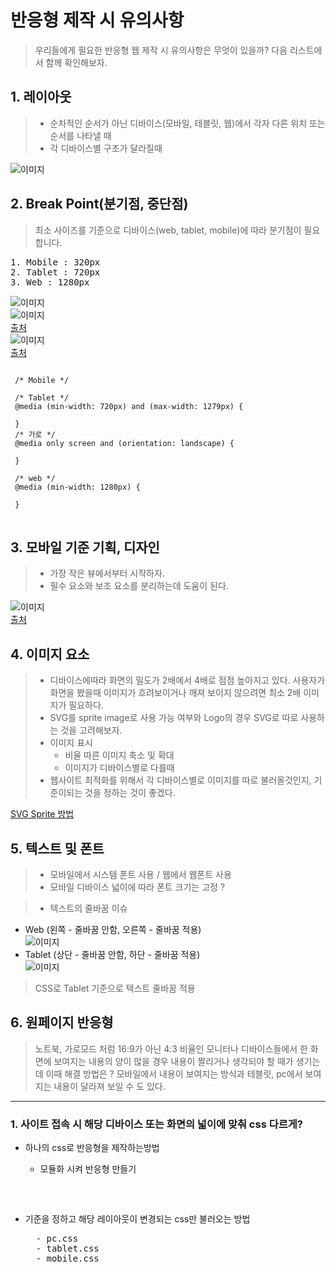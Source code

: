 # 반응형 제작 시 유의사항  
> 우리들에게 필요한 반응형 웹 제작 시 유의사항은 무엇이 있을까? 다음 리스트에서 함께 확인해보자.  

## 1. 레이아웃  
> * 순차적인 순서가 아닌 디바이스(모바일, 테블릿, 웹)에서 각자 다른 위치 또는 순서를 나타낼 때  
> * 각 디바이스별 구조가 달라질때

![이미지](/img/layout.jpg)  

## 2. Break Point(분기점, 중단점)
> 최소 사이즈를 기준으로 디바이스(web, tablet, mobile)에 따라 분기점이 필요합니다.  
<pre>
1. Mobile : 320px
2. Tablet : 720px
3. Web : 1280px
</pre>

![이미지](/img/responsive-breakpoint01.png)  
![이미지](/img/responsive-breakpoint02.png)  
[출처](https://uxplanet.org/responsive-design-best-practices-c6d3f5fd163b)  
![이미지](/img/responsive-breakpoint03.jpg)  
[출처](http://brand-maestro.com/place-powerful-breakpoints-responsive-web-design/)

<pre>
<code>
 /* Mobile */

 /* Tablet */
 @media (min-width: 720px) and (max-width: 1279px) {

 }
 /* 가로 */
 @media only screen and (orientation: landscape) {

 }

 /* web */
 @media (min-width: 1280px) {

 }
</code>
</pre>

## 3. 모바일 기준 기획, 디자인  
> * 가장 작은 뷰에서부터 시작하자.  
> * 필수 요소와 보조 요소를 분리하는데 도움이 된다.

![이미지](/img/design-mobile-first.png)  
[출처](https://uxplanet.org/responsive-design-best-practices-c6d3f5fd163b)  



## 4. 이미지 요소  
> * 디바이스에따라 화면의 밀도가 2배에서 4배로 점점 높아지고 있다. 사용자가 화면을 봤을때 이미지가 흐려보이거나 깨져 보이지 않으려면 최소 2배 이미지가 필요하다.  
> * SVG를 sprite image로 사용 가능 여부와 Logo의 경우 SVG로 따로 사용하는 것을 고려해보자.
> * 이미지 표시
>   * 비율 따른 이미지 축소 및 확대
>   * 이미지가 디바이스별로 다를때
> * 웹사이트 최적화를 위해서 각 디바이스별로 이미지를 따로 불러올것인지, 기준이되는 것을 정하는 것이 좋겠다.  

[SVG Sprite 방법](https://a11y.gitbook.io/graphics-aria/svg-graphics/sprites)

## 5. 텍스트 및 폰트  
> * 모바일에서 시스템 폰트 사용 / 웹에서 웹폰트 사용  
> * 모바일 디바이스 넓이에 따라 폰트 크기는 고정 ?  

> * 텍스트의 줄바꿈 이슈  
* Web (왼쪽 - 줄바꿈 안함, 오른쪽 - 줄바꿈 적용)  
![이미지](/img/text.jpg) 
* Tablet (상단 - 줄바꿈 안함, 하단 - 줄바꿈 적용)    
![이미지](/img/text-nowrap.jpg)  
> CSS로 Tablet 기준으로 텍스트 줄바꿈 적용

## 6. 원페이지 반응형
> 노트북, 가로모드 처럼 16:9가 아닌 4:3 비율인 모니터나 디바이스들에서 한 화면에 보여지는 내용의 양이 많을 경우 내용이 짤리거나 생각되야 할 때가 생기는데 이때 해결 방법은 ? 모바일에서 내용이 보여지는 방식과 테블릿, pc에서 보여지는 내용이 달라져 보일 수 도 있다.

---

### 1. 사이트 접속 시 해당 디바이스 또는 화면의 넓이에 맞춰 css 다르게?  
* 하나의 css로 반응형을 제작하는방법
    * 모듈화 시켜 반응형 만들기
    <pre>

    </pre>

* 기준을 정하고 해당 레이아웃이 변경되는 css만 불러오는 방법
    <pre>
    - pc.css
    - tablet.css
    - mobile.css
    </pre>
